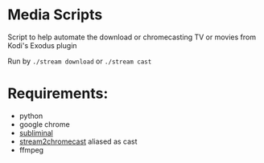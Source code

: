 # Media Scripts
  
  Script to help automate the download or chromecasting TV or movies from Kodi's Exodus plugin
  
  Run by `./stream download` or `./stream cast`

# Requirements:

  * python
  * google chrome
  * [subliminal](https://github.com/Diaoul/subliminal)
  * [stream2chromecast](https://github.com/Pat-Carter/stream2chromecast) aliased as cast
  * ffmpeg
